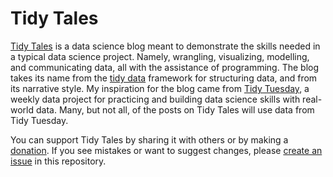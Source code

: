 # Tidy Tales

[Tidy Tales](https://tidytales.ca) is a data science blog meant to demonstrate the skills needed in a typical data science project. Namely, wrangling, visualizing, modelling, and communicating data, all with the assistance of programming. The blog takes its name from the [tidy data](https://www.jstatsoft.org/article/view/v059i10) framework for structuring data, and from its narrative style. My inspiration for the blog came from [Tidy Tuesday](https://github.com/rfordatascience/tidytuesday), a weekly data project for practicing and building data science skills with real-world data. Many, but not all, of the posts on Tidy Tales will use data from Tidy Tuesday.

You can support Tidy Tales by sharing it with others or by making a [donation](https://www.paypal.com/donate?hosted_button_id=BT3A5MBCASKFQ). If you see mistakes or want to suggest changes, please [create an issue](https://github.com/mccarthy-m-g/tidytales/issues/new) in this repository.
